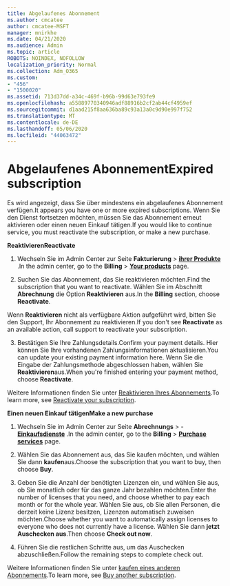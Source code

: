 ```yaml
---
title: Abgelaufenes Abonnement
ms.author: cmcatee
author: cmcatee-MSFT
manager: mnirkhe
ms.date: 04/21/2020
ms.audience: Admin
ms.topic: article
ROBOTS: NOINDEX, NOFOLLOW
localization_priority: Normal
ms.collection: Adm_O365
ms.custom:
- "456"
- "1500020"
ms.assetid: 713d37dd-a34c-469f-b96b-99d63e793fe9
ms.openlocfilehash: a55889770340946adf88916b2cf2ab44cf4959ef
ms.sourcegitcommit: d1aad215f8aa636ba89c93a13a0c9d90e997f752
ms.translationtype: MT
ms.contentlocale: de-DE
ms.lasthandoff: 05/06/2020
ms.locfileid: "44063472"
---
```

# <a name="expired-subscription"></a><span data-ttu-id="5c6a2-102">Abgelaufenes Abonnement</span><span class="sxs-lookup"><span data-stu-id="5c6a2-102">Expired subscription</span></span>

<span data-ttu-id="5c6a2-103">Es wird angezeigt, dass Sie über mindestens ein abgelaufenes Abonnement verfügen.</span><span class="sxs-lookup"><span data-stu-id="5c6a2-103">It appears you have one or more expired subscriptions.</span></span> <span data-ttu-id="5c6a2-104">Wenn Sie den Dienst fortsetzen möchten, müssen Sie das Abonnement erneut aktivieren oder einen neuen Einkauf tätigen.</span><span class="sxs-lookup"><span data-stu-id="5c6a2-104">If you would like to continue service, you must reactivate the subscription, or make a new purchase.</span></span>
  
<span data-ttu-id="5c6a2-105">**Reaktivieren**</span><span class="sxs-lookup"><span data-stu-id="5c6a2-105">**Reactivate**</span></span>
  
1. <span data-ttu-id="5c6a2-106">Wechseln Sie im Admin Center zur Seite **Fakturierung** \> **[ihrer Produkte](https://go.microsoft.com/fwlink/p/?linkid=842054)** .</span><span class="sxs-lookup"><span data-stu-id="5c6a2-106">In the admin center, go to the **Billing** \> **[Your products](https://go.microsoft.com/fwlink/p/?linkid=842054)** page.</span></span>

2. <span data-ttu-id="5c6a2-107">Suchen Sie das Abonnement, das Sie reaktivieren möchten.</span><span class="sxs-lookup"><span data-stu-id="5c6a2-107">Find the subscription that you want to reactivate.</span></span> <span data-ttu-id="5c6a2-108">Wählen Sie im Abschnitt **Abrechnung** die Option **Reaktivieren** aus.</span><span class="sxs-lookup"><span data-stu-id="5c6a2-108">In the **Billing** section, choose **Reactivate**.</span></span>

<span data-ttu-id="5c6a2-109">Wenn **Reaktivieren** nicht als verfügbare Aktion aufgeführt wird, bitten Sie den Support, Ihr Abonnement zu reaktivieren.</span><span class="sxs-lookup"><span data-stu-id="5c6a2-109">If you don't see **Reactivate** as an available action, call support to reactivate your subscription.</span></span>

3. <span data-ttu-id="5c6a2-110">Bestätigen Sie Ihre Zahlungsdetails.</span><span class="sxs-lookup"><span data-stu-id="5c6a2-110">Confirm your payment details.</span></span> <span data-ttu-id="5c6a2-111">Hier können Sie Ihre vorhandenen Zahlungsinformationen aktualisieren.</span><span class="sxs-lookup"><span data-stu-id="5c6a2-111">You can update your existing payment information here.</span></span> <span data-ttu-id="5c6a2-112">Wenn Sie die Eingabe der Zahlungsmethode abgeschlossen haben, wählen Sie **Reaktivieren**aus.</span><span class="sxs-lookup"><span data-stu-id="5c6a2-112">When you're finished entering your payment method, choose **Reactivate**.</span></span>

<span data-ttu-id="5c6a2-113">Weitere Informationen finden Sie unter [Reaktivieren Ihres Abonnements](https://docs.microsoft.com/office365/admin/subscriptions-and-billing/reactivate-your-subscription).</span><span class="sxs-lookup"><span data-stu-id="5c6a2-113">To learn more, see [Reactivate your subscription](https://docs.microsoft.com/office365/admin/subscriptions-and-billing/reactivate-your-subscription).</span></span>

<span data-ttu-id="5c6a2-114">**Einen neuen Einkauf tätigen**</span><span class="sxs-lookup"><span data-stu-id="5c6a2-114">**Make a new purchase**</span></span>
  
1. <span data-ttu-id="5c6a2-115">Wechseln Sie im Admin Center zur Seite **Abrechnungs** \> - **[Einkaufsdienste](https://go.microsoft.com/fwlink/p/?linkid=868433)** .</span><span class="sxs-lookup"><span data-stu-id="5c6a2-115">In the admin center, go to the **Billing** \> **[Purchase services](https://go.microsoft.com/fwlink/p/?linkid=868433)** page.</span></span>

2. <span data-ttu-id="5c6a2-116">Wählen Sie das Abonnement aus, das Sie kaufen möchten, und wählen Sie dann **kaufen**aus.</span><span class="sxs-lookup"><span data-stu-id="5c6a2-116">Choose the subscription that you want to buy, then choose **Buy**.</span></span>

3. <span data-ttu-id="5c6a2-117">Geben Sie die Anzahl der benötigten Lizenzen ein, und wählen Sie aus, ob Sie monatlich oder für das ganze Jahr bezahlen möchten.</span><span class="sxs-lookup"><span data-stu-id="5c6a2-117">Enter the number of licenses that you need, and choose whether to pay each month or for the whole year.</span></span> <span data-ttu-id="5c6a2-118">Wählen Sie aus, ob Sie allen Personen, die derzeit keine Lizenz besitzen, Lizenzen automatisch zuweisen möchten.</span><span class="sxs-lookup"><span data-stu-id="5c6a2-118">Choose whether you want to automatically assign licenses to everyone who does not currently have a license.</span></span> <span data-ttu-id="5c6a2-119">Wählen Sie dann **jetzt Auschecken aus**.</span><span class="sxs-lookup"><span data-stu-id="5c6a2-119">Then choose **Check out now**.</span></span>

4. <span data-ttu-id="5c6a2-120">Führen Sie die restlichen Schritte aus, um das Auschecken abzuschließen.</span><span class="sxs-lookup"><span data-stu-id="5c6a2-120">Follow the remaining steps to complete check out.</span></span>

<span data-ttu-id="5c6a2-121">Weitere Informationen finden Sie unter [kaufen eines anderen Abonnements](https://docs.microsoft.com/office365/admin/subscriptions-and-billing/buy-another-subscription).</span><span class="sxs-lookup"><span data-stu-id="5c6a2-121">To learn more, see [Buy another subscription](https://docs.microsoft.com/office365/admin/subscriptions-and-billing/buy-another-subscription).</span></span>